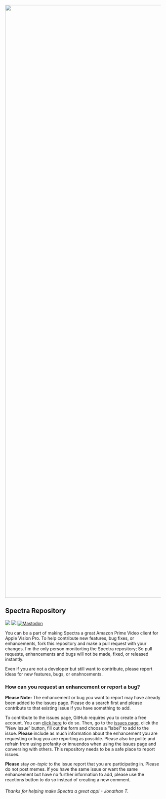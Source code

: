 <p align="center">
<img width="1920" alt="mac1024" src="https://github.com/JTostitos/Spectra/assets/17661536/86fb5613-5ae7-4d16-8192-de4412ac2e03">
</p>

## Spectra Repository

![](https://img.shields.io/badge/Swift-SwiftUI-%23f6582b?style=flat)
![](https://img.shields.io/badge/Platforms-visionOS-%23f6582b?style=flat)
[![Mastodon](https://img.shields.io/badge/Mastodon-%40JTostitos-%23563ACC?style=flat)](https://techhub.social/@JTostitos)

You can be a part of making Spectra a great Amazon Prime Video client for Apple Vision Pro. To help contribute new features, bug fixes, or enhancements, fork this repository and make a pull request with your changes. I'm the only person monitorting the Spectra repository; So pull requests, enhancements and bugs will not be made, fixed, or released instantly. 

Even if you are not a developer but still want to contribute, please report ideas for new features, bugs, or enahncements.

### How can you request an enhancement or report a bug?

**Please Note:** The enhancement or bug you want to report may have already been added to the issues page. Please do a search first and please contribute to that existing issue if you have something to add.

To contribute to the issues page, GitHub requires you to create a free account. You can [click here](https://github.com/) to do so. Then, go to the [issues page](https://github.com/JTostitos/Spectra/issues), click the "New Issue” button, fill out the form and choose a "label" to add to the issue. **Please** include as much information about the enhancement you are requesting or bug you are reporting as possible. Please also be polite and refrain from using profanity or innuendos when using the issues page and conversing with others. This repository needs to be a safe place to report issues.

**Please** stay *on-topic* to the issue report that you are participating in. Please do not post memes. If you have the same issue or want the same enhancement but have no further information to add, please use the reactions button to do so instead of creating a new comment.

###### Thanks for helping make Spectra a great app! - Jonathan T.

